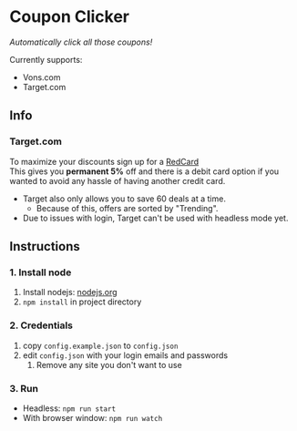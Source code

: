 # Coupon Clicker

_Automatically click all those coupons!_

Currently supports:

* Vons.com
* Target.com

## Info

### Target.com

To maximize your discounts sign up for a [RedCard](https://goto.target.com/YP0PJ)\
This gives you **permanent 5%** off and there is a debit card option if you wanted to avoid any hassle of having another credit card.

* Target also only allows you to save 60 deals at a time.
  * Because of this, offers are sorted by "Trending".
* Due to issues with login, Target can't be used with headless mode yet.

## Instructions

### 1. Install node

1. Install nodejs: [nodejs.org](https://nodejs.org)
2. `npm install` in project directory

### 2. Credentials

1. copy `config.example.json` to `config.json`
2. edit `config.json` with your login emails and passwords
   1. Remove any site you don't want to use

### 3. Run

* Headless: `npm run start`
* With browser window: `npm run watch`

